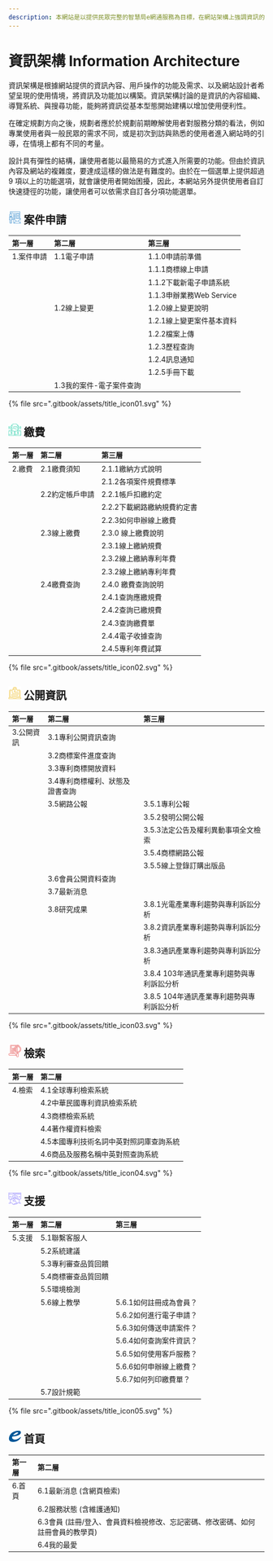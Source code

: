 ```yaml
---
description: 本網站是以提供民眾完整的智慧局e網通服務為目標，在網站架構上強調資訊的豐富呈現與使用者高度個人化能力，於此架構下進行有層次的服務設計。
---
```


# 資訊架構 Information Architecture

資訊架構是根據網站提供的資訊內容、用戶操作的功能及需求、以及網站設計者希望呈現的使用情境，將資訊及功能加以構築。資訊架構討論的是資訊的內容組織、導覽系統、與搜尋功能，能夠將資訊從基本型態開始建構以增加使用便利性。

在確定規劃方向之後，規劃者應於於規劃前期瞭解使用者對服務分類的看法，例如專業使用者與一般民眾的需求不同，或是初次到訪與熟悉的使用者進入網站時的引導，在情境上都有不同的考量。

設計具有彈性的結構，讓使用者能以最簡易的方式進入所需要的功能。但由於資訊內容及網站的複雜度，要達成這樣的做法是有難度的。由於在一個選單上提供超過 9 項以上的功能選項，就會讓使用者開始困擾，因此，本網站另外提供使用者自訂快速捷徑的功能，讓使用者可以依需求自訂各分項功能選單。

## ![](.gitbook/assets/icon_architecture_01.png) 案件申請

| 第一層 | 第二層 | 第三層 |
| :--- | :--- | :--- |
| 1.案件申請 | 1.1電子申請 | 1.1.0申請前準備 |
|  |  | 1.1.1商標線上申請 |
|  |  | 1.1.2下載新電子申請系統 |
|  |  | 1.1.3申辦業務Web Service |
|  | 1.2線上變更 | 1.2.0線上變更說明 |
|  |  | 1.2.1線上變更案件基本資料 |
|  |  | 1.2.2檔案上傳 |
|  |  | 1.2.3歷程查詢 |
|  |  | 1.2.4訊息通知 |
|  |  | 1.2.5手冊下載 |
|  | 1.3我的案件-電子案件查詢 |  |

{% file src=".gitbook/assets/title\_icon01.svg" %}

## ![](.gitbook/assets/icon_architecture_02.png) 繳費

| 第一層 | 第二層 | 第三層 |
| :--- | :--- | :--- |
| 2.繳費 | 2.1繳費須知 | 2.1.1繳納方式說明 |
|  |  | 2.1.2各項案件規費標準 |
|  | 2.2約定帳戶申請 | 2.2.1帳戶扣繳約定 |
|  |  | 2.2.2下載網路繳納規費約定書 |
|  |  | 2.2.3如何申辦線上繳費 |
|  | 2.3線上繳費 | 2.3.0 線上繳費說明 |
|  |  | 2.3.1線上繳納規費 |
|  |  | 2.3.2線上繳納專利年費 |
|  |  | 2.3.2線上繳納專利年費 |
|  | 2.4繳費查詢 | 2.4.0 繳費查詢說明 |
|  |  | 2.4.1查詢應繳規費 |
|  |  | 2.4.2查詢已繳規費 |
|  |  | 2.4.3查詢繳費單 |
|  |  | 2.4.4電子收據查詢 |
|  |  | 2.4.5專利年費試算 |

{% file src=".gitbook/assets/title\_icon02.svg" %}

## ![](.gitbook/assets/icon_architecture_03.png) 公開資訊

| 第一層 | 第二層 | 第三層 |
| :--- | :--- | :--- |
| 3.公開資訊 | 3.1專利公開資訊查詢 |  |
|  | 3.2商標案件進度查詢 |  |
|  | 3.3專利商標開放資料 |  |
|  | 3.4專利商標權利、狀態及證書查詢 |  |
|  | 3.5網路公報 | 3.5.1專利公報 |
|  |  | 3.5.2發明公開公報 |
|  |  | 3.5.3法定公告及權利異動事項全文檢索 |
|  |  | 3.5.4商標網路公報 |
|  |  | 3.5.5線上登錄訂購出版品 |
|  | 3.6會員公開資料查詢 |  |
|  | 3.7最新消息 |  |
|  | 3.8研究成果 | 3.8.1光電產業專利趨勢與專利訴訟分析 |
|  |  | 3.8.2資訊產業專利趨勢與專利訴訟分析 |
|  |  | 3.8.3通訊產業專利趨勢與專利訴訟分析 |
|  |  | 3.8.4 103年通訊產業專利趨勢與專利訴訟分析 |
|  |  | 3.8.5 104年通訊產業專利趨勢與專利訴訟分析 |

{% file src=".gitbook/assets/title\_icon03.svg" %}

## ![](.gitbook/assets/icon_architecture_04.png) 檢索

| 第一層 | 第二層 |
| :--- | :--- |
| 4.檢索 | 4.1全球專利檢索系統 |
|  | 4.2中華民國專利資訊檢索系統 |
|  | 4.3商標檢索系統 |
|  | 4.4著作權資料檢索 |
|  | 4.5本國專利技術名詞中英對照詞庫查詢系統 |
|  | 4.6商品及服務名稱中英對照查詢系統 |

{% file src=".gitbook/assets/title\_icon04.svg" %}

## ![](.gitbook/assets/icon_architecture_05.png) 支援

| 第一層 | 第二層 | 第三層 |
| :--- | :--- | :--- |
| 5.支援 | 5.1聯繫客服人 |  |
|  | 5.2系統建議 |  |
|  | 5.3專利審查品質回饋 |  |
|  | 5.4商標審查品質回饋 |  |
|  | 5.5環境檢測 |  |
|  | 5.6線上教學 | 5.6.1如何註冊成為會員？ |
|  |  | 5.6.2如何進行電子申請？ |
|  |  | 5.6.3如何傳送申請案件？ |
|  |  | 5.6.4如何查詢案件資訊？ |
|  |  | 5.6.5如何使用客戶服務？ |
|  |  | 5.6.6如何申辦線上繳費？ |
|  |  | 5.6.7如何列印繳費單？ |
|  | 5.7設計規範 |  |

{% file src=".gitbook/assets/title\_icon05.svg" %}

## ![](.gitbook/assets/icon_architecture_06.png) 首頁

| 第一層 | 第二層 |
| :--- | :--- |
| 6.首頁 | 6.1最新消息 \(含網頁檢索\) |
|  | 6.2服務狀態 \(含維護通知\) |
|  | 6.3會員 \(註冊/登入、會員資料檢視修改、忘記密碼、修改密碼、如何註冊會員的教學頁\) |
|  | 6.4我的最愛 |

